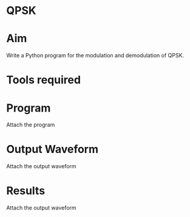 # QPSK
# Aim
Write a Python program for the modulation and demodulation of QPSK.
# Tools required
# Program

Attach the program

# Output Waveform

Attach the output waveform

# Results

Attach the output waveform

